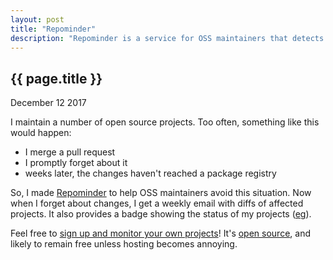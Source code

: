 ```yaml
---
layout: post
title: "Repominder"
description: "Repominder is a service for OSS maintainers that detects unreleased code."
---
```


{{ page.title }}
----------------

<p class="meta">December 12 2017</p>

I maintain a number of open source projects.
Too often, something like this would happen:

* I merge a pull request
* I promptly forget about it
* weeks later, the changes haven't reached a package registry

So, I made [Repominder](https://www.repominder.com) to help OSS maintainers avoid this situation.
Now when I forget about changes, I get a weekly email with diffs of affected projects.
It also provides a badge showing the status of my projects ([eg](https://github.com/simon-weber/gmusicapi#status-and-updates)).

Feel free to [sign up and monitor your own projects](https://www.repominder.com)!
It's [open source](https://github.com/simon-weber/repominder), and likely to remain free unless hosting becomes annoying.
